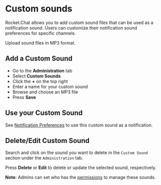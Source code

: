 # Custom sounds

Rocket.Chat allows you to add custom sound files that can be used as a notification sound. Users can customize their notification sound preferences for specific channels.

Upload sound files in MP3 format.

## Add a Custom Sound

* Go to the **Administration** tab
* Select  **Custom Sounds**
* Click  the **+** on the top right 
* Enter a name for your custom sound
* Browse and choose an MP3 file
* Press **Save**

## Use your Custom Sound

See [Notification Preferences](../../user-guides/channels/#notifications-preferences) to use this custom sound as a notification.

## Delete/Edit Custom Sound

Search and click on the sound you want to delete in the `Custom Sound` section under the `Administration` tab.

Press **Delete** or **Edit** to delete or update the selected sound, respectively.

**Note**: Admins can set who has the [permissions](permissions-1.md) to manage these sounds.

